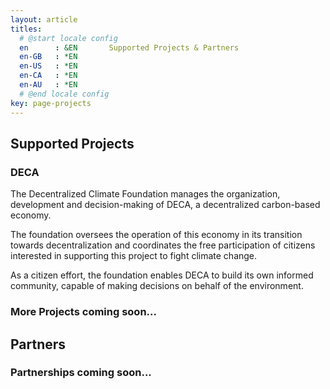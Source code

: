 ```yaml
---
layout: article
titles:
  # @start locale config
  en      : &EN       Supported Projects & Partners
  en-GB   : *EN
  en-US   : *EN
  en-CA   : *EN
  en-AU   : *EN
  # @end locale config
key: page-projects
---
```


## Supported Projects 

### DECA 

The Decentralized Climate Foundation manages the organization, development and decision-making of DECA, a decentralized carbon-based economy.

The foundation oversees the operation of this economy in its transition towards decentralization and coordinates the free participation of citizens interested in supporting this project to fight climate change.

As a citizen effort, the foundation enables DECA to build its own informed community, capable of making decisions on behalf of the environment.

### More Projects coming soon...

## Partners 

### Partnerships coming soon...

